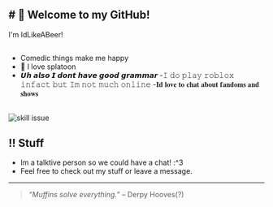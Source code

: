 ## # 👋 Welcome to my GitHub!

I'm IdLikeABeer!

##

- Comedic things make me happy
- 🦑 I love splatoon 
- 𝙐𝙝 𝙖𝙡𝙨𝙤 𝙄 𝙙𝙤𝙣𝙩 𝙝𝙖𝙫𝙚 𝙜𝙤𝙤𝙙 𝙜𝙧𝙖𝙢𝙢𝙖𝙧
-𝙸 𝚍𝚘 𝚙𝚕𝚊𝚢 𝚛𝚘𝚋𝚕𝚘𝚡 𝚒𝚗𝚏𝚊𝚌𝚝 𝚋𝚞𝚝 𝙸𝚖 𝚗𝚘𝚝 𝚖𝚞𝚌𝚑 𝚘𝚗𝚕𝚒𝚗𝚎
-𝐈𝐝 𝐥𝐨𝐯𝐞 𝐭𝐨 𝐜𝐡𝐚𝐭 𝐚𝐛𝐨𝐮𝐭 𝐟𝐚𝐧𝐝𝐨𝐦𝐬 𝐚𝐧𝐝 𝐬𝐡𝐨𝐰𝐬
##

![skill issue](https://media.tenor.com/2gHqA2rkFvAAAAAM/derpy-mylittlepony.gif)

## !! Stuff

- Im a talktive person so we could have a chat! :^3
- Feel free to check out my stuff or leave a message.

---

> _“Muffins solve everything.”_ – Derpy Hooves(?)


<!--
**IdLikeABeer/IdLikeABeer** is a ✨ _special_ ✨ repository because its `README.md` (this file) appears on your GitHub profile.

Here are some ideas to get you started:

- 🔭 I’m currently working on ...
- 🌱 I’m currently learning ...
- 👯 I’m looking to collaborate on ...
- 🤔 I’m looking for help with ...
- 💬 Ask me about ...
- 📫 How to reach me: ...
- 😄 Pronouns: ...
- ⚡ Fun fact: ...
-->
